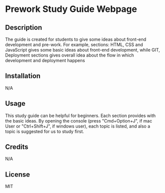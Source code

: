 # Prework Study Guide Webpage
## Description

The guide is created for students to give some ideas about front-end development and pre-work. For example, sections: HTML, CSS and JavaScript gives some basic ideas about front-end development, while GIT, Deployment sections gives overall idea about the flow in which development and deployment happens

## Installation

N/A

## Usage

This study guide can be helpful for beginners. Each section provides with the basic ideas. By opening the console (press "Cmd+Option+J", if mac User or "Ctrl+Shift+J", if windows user), each topic is listed, and also a topic is suggested for us to study first.

## Credits

N/A

## License

MIT
